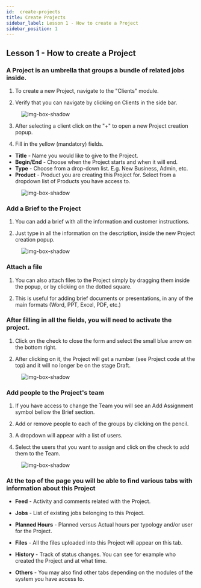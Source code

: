 ```yaml
---
id:  create-projects
title: Create Projects
sidebar_label: Lesson 1 - How to create a Project
sidebar_position: 1
---
```


## Lesson 1 - How to create a Project

### A Project is an umbrella that groups a bundle of related jobs inside.

1. To create a new Project, navigate to the "Clients" module.

2. Verify that you can navigate by clicking on Clients in the side bar.

<figure>

![img-box-shadow](/img/university/project-management/project-management-lesson1-1.png)
<figcaption></figcaption>
</figure>

3. After selecting a client click on the "+" to open a new Project creation popup.

4. Fill in the yellow (mandatory) fields.

- **Title** - Name you would like to give to the Project.
- **Begin/End** - Choose when the Project starts and when it will end.
- **Type** - Choose from a drop-down list. E.g. New Business, Admin, etc.
- **Product** - Product you are creating this Project for. Select from a dropdown list of Products you have access to.


<figure>

![img-box-shadow](/img/university/project-management/project-management-lesson1-2.png)
<figcaption></figcaption>
</figure>

### Add a Brief to the Project

1. You can add a brief with all the information and customer instructions.

2. Just type in all the information on the description, inside the new Project creation popup.

<figure>

![img-box-shadow](/img/university/project-management/project-management-lesson1-3.png)
<figcaption></figcaption>
</figure>

### Attach a file

1. You can also attach files to the Project simply by dragging them inside the popup, or by clicking on the dotted square.

2. This is useful for adding brief documents or presentations, in any of the main formats (Word, PPT, Excel, PDF, etc.)

### After filling in all the fields, you will need to activate the project.

1. Click on the check to close the form and select the small blue arrow on the bottom right.

2. After clicking on it, the Project will get a number (see Project code at the top) and it will no longer be on the stage Draft.

<figure>

![img-box-shadow](/img/university/project-management/project-management-lesson1-4.png)
<figcaption></figcaption>
</figure>

### Add people to the Project's team

1. If you have access to change the Team you will see an Add Assignment symbol bellow the Brief section.

2. Add or remove people to each of the groups by clicking on the pencil.

3. A dropdown will appear with a list of users.

4. Select the users that you want to assign and click on the check to add them to the Team.

<figure>

![img-box-shadow](/img/university/project-management/project-management-lesson1-5.png)
<figcaption></figcaption>
</figure>


### At the top of the page you will be able to find various tabs with information about this Project


- **Feed** - Activity and comments related with the Project.

- **Jobs** - List of existing jobs belonging to this Project.

- **Planned Hours** - Planned versus Actual hours per typology and/or user for the Project.

- **Files** - All the files uploaded into this Project will appear on this tab.

- **History** - Track of status changes. You can see for example who created the Project and at what time.

- **Others** - You may also find other tabs depending on the modules of the system you have access to.
